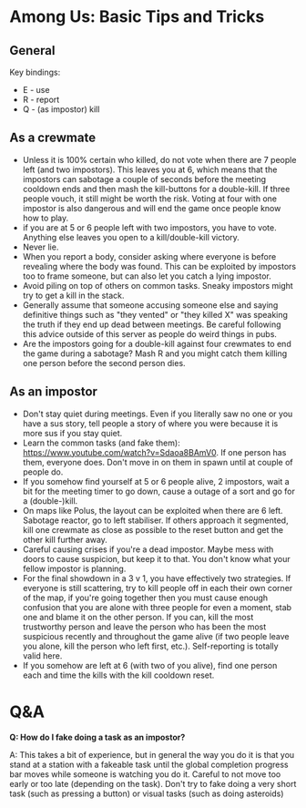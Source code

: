 Among Us: Basic Tips and Tricks
=

General
-
Key bindings:
* E - use
* R - report
* Q - (as impostor) kill

As a crewmate
-
- Unless it is 100% certain who killed, do not vote when there are 7 people left (and two impostors). This leaves you at 6, which means that the impostors can sabotage a couple of seconds before the meeting cooldown ends and then mash the kill-buttons for a double-kill. If three people vouch, it still might be worth the risk. Voting at four with one impostor is also dangerous and will end the game once people know how to play.
- if you are at 5 or 6 people left with two impostors, you have to vote. Anything else leaves you open to a kill/double-kill victory.
- Never lie.
- When you report a body, consider asking where everyone is before revealing where the body was found. This can be exploited by impostors too to frame someone, but can also let you catch a lying impostor.
- Avoid piling on top of others on common tasks. Sneaky impostors might try to get a kill in the stack.
- Generally assume that someone accusing someone else and saying definitive things such as "they vented" or "they killed X" was speaking the truth if they end up dead between meetings. Be careful following this advice outside of this server as people do weird things in pubs.
- Are the impostors going for a double-kill against four crewmates to end the game during a sabotage? Mash R and you might catch them killing one person before the second person dies.

As an impostor
-
- Don't stay quiet during meetings. Even if you literally saw no one or you have a sus story, tell people a story of where you were because it is more sus if you stay quiet.
- Learn the common tasks (and fake them): <https://www.youtube.com/watch?v=Sdaoa8BAmV0>. If one person has them, everyone does. Don't move in on them in spawn until at couple of people do.
- If you somehow find yourself at 5 or 6 people alive, 2 impostors, wait a bit for the meeting timer to go down, cause a outage of a sort and go for a (double-)kill.
- On maps like Polus, the layout can be exploited when there are 6 left. Sabotage reactor, go to left stabiliser. If others approach it segmented, kill one crewmate as close as possible to the reset button and get the other kill further away.
- Careful causing crises if you're a dead impostor. Maybe mess with doors to cause suspicion, but keep it to that. You don't know what your fellow impostor is planning.
- For the final showdown in a 3 v 1, you have effectively two strategies. If everyone is still scattering, try to kill people off in each their own corner of the map, if you're going together then you must cause enough confusion that you are alone with three people for even a moment, stab one and blame it on the other person. If you can, kill the most trustworthy person and leave the person who has been the most suspicious recently and throughout the game alive (if two people leave you alone, kill the person who left first, etc.). Self-reporting is totally valid here.
- If you somehow are left at 6 (with two of you alive), find one person each and time the kills with the kill cooldown reset.

Q&A
=

**Q: How do I fake doing a task as an impostor?**

A: This takes a bit of experience, but in general the way you do it is that you stand at a station with a fakeable task until the global completion progress bar moves while someone is watching you do it. Careful to not move too early or too late (depending on the task). Don't try to fake doing a very short task (such as pressing a button) or visual tasks (such as doing asteroids)

